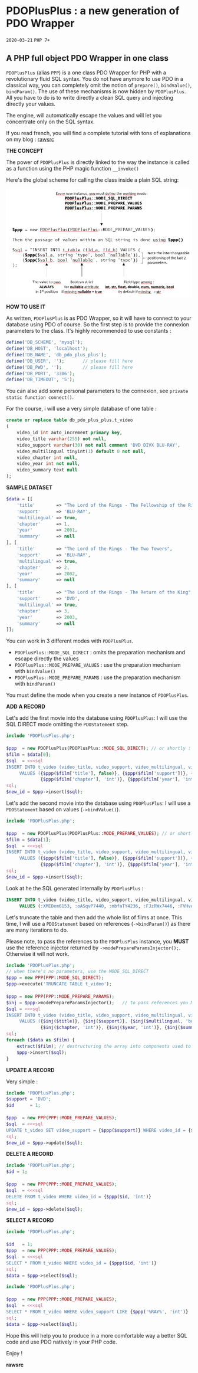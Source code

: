 # **PDOPlusPlus : a new generation of PDO Wrapper**

`2020-03-21` `PHP 7+`

## **A PHP full object PDO Wrapper in one class**

`PDOPlusPlus` (alias `PPP`) is a one class PDO Wrapper for PHP with a revolutionary fluid SQL syntax. 
You do not have anymore to use PDO in a classical way, you can completely omit the notion of 
`prepare()`, `bindValue()`, `bindParam()`. The use of these mechanisms is now hidden by `PDOPlusPlus`. 
All you have to do is to write directly a clean SQL query and injecting directly your values.

The engine, will automatically escape the values and will let you concentrate only on the SQL syntax.

If you read french, you will find a complete tutorial with tons of explanations on my blog : [rawsrc](https://www.developpez.net/forums/blogs/32058-rawsrc/b9083/pdoplusplus-ppp-nouvelle-facon-dutiliser-pdo/)
     
 **THE CONCEPT**
 
 The power of `PDOPlusPlus` is directly linked to the way the instance is called as a function using the PHP magic function `__invoke()`
 
 Here's the global scheme for calling the class inside a plain SQL string:
 
 ![PDOPlusPlus Concept](/PDOPlusPlusConcept.png)
 
**HOW TO USE IT**

As written, `PDOPlusPlus` is as PDO Wrapper, so it will have to connect to your database using PDO of course.
So the first step is to provide the connexion parameters to the class. It's highly recommended to use constants : 
```php
define('DB_SCHEME', 'mysql');
define('DB_HOST', 'localhost');
define('DB_NAME', 'db_pdo_plus_plus');
define('DB_USER', '');       // please fill here
define('DB_PWD', '');        // please fill here
define('DB_PORT', '3306');
define('DB_TIMEOUT', '5');
```
You can also add some personal parameters to the connexion, see `private static function connect()`.

For the course, i will use a very simple database of one table :
```sql
create or replace table db_pdo_plus_plus.t_video
(
	video_id int auto_increment primary key,
	video_title varchar(255) not null,
	video_support varchar(30) not null comment 'DVD DIVX BLU-RAY',
	video_multilingual tinyint(1) default 0 not null,
	video_chapter int null,
	video_year int not null,
	video_summary text null
);   
``` 

**SAMPLE DATASET**
```php
$data = [[
    'title'        => "The Lord of the Rings - The Fellowship of the Ring",
    'support'      => 'BLU-RAY',
    'multilingual' => true,
    'chapter'      => 1,
    'year'         => 2001,
    'summary'      => null
], [
    'title'        => "The Lord of the Rings - The Two Towers",
    'support'      => 'BLU-RAY',
    'multilingual' => true,
    'chapter'      => 2,
    'year'         => 2002,
    'summary'      => null
], [
    'title'        => "The Lord of the Rings - The Return of the King",
    'support'      => 'DVD',
    'multilingual' => true,
    'chapter'      => 3,
    'year'         => 2003,
    'summary'      => null
]];
```

You can work in 3 different modes with `PDOPlusPlus`.
- `PDOPlusPlus::MODE_SQL_DIRECT` : omits the preparation mechanism and escape directly the values
- `PDOPlusPlus::MODE_PREPARE_VALUES` : use the preparation mechanism with `bindValue()`
- `PDOPlusPlus::MODE_PREPARE_PARAMS` : use the preparation mechanism with `bindParam()`

You must define the mode when you create a new instance of `PDOPlusPlus`.

**ADD A RECORD**

Let's add the first movie into the database using `PDOPlusPlus`:
I will use the SQL DIRECT mode omitting the `PDOStatement` step. 
```php
include 'PDOPlusPlus.php';

$ppp  = new PDOPlusPlus(PDOPlusPlus::MODE_SQL_DIRECT); // or shortly : new PPP(PPP::MODE_SQL_DIRECT); 
$film = $data[0];
$sql  = <<<sql
INSERT INTO t_video (video_title, video_support, video_multilingual, video_chapter, video_year, video_summary)
     VALUES ({$ppp($film['title'], false)}, {$ppp($film['support'])}, {$ppp($film['multilingual'], 'bool', false)},
             {$ppp($film['chapter'], 'int')}, {$ppp($film['year'], 'int', false)}, {$ppp($film['summary'])})
sql;
$new_id = $ppp->insert($sql);
```

Let's add the second movie into the database using `PDOPlusPlus`:
I will use a `PDOStatement` based on values (`->bindValue()`). 
```php
include 'PDOPlusPlus.php';

$ppp  = new PDOPlusPlus(PDOPlusPlus::MODE_PREPARE_VALUES); // or shortly : new PPP(PPP::MODE_PREPARE_VALUES);
$film = $data[1];
$sql  = <<<sql
INSERT INTO t_video (video_title, video_support, video_multilingual, video_chapter, video_year, video_summary)
     VALUES ({$ppp($film['title'], false)}, {$ppp($film['support'])}, {$ppp($film['multilingual'], 'bool', false)},
             {$ppp($film['chapter'], 'int')}, {$ppp($film['year'], 'int', false)}, {$ppp($film['summary'])})
sql;
$new_id = $ppp->insert($sql);
```
Look at he the SQL generated internally by `PDOPlusPlus` : 
```sql
INSERT INTO t_video (video_title, video_support, video_multilingual, video_chapter, video_year, video_summary) 
     VALUES (:XMEDem6153, :oASqvP7440, :mbfaTY4236, :FJzRWx7446, :FVHvqL4843, :tcCvZo8956);
```

Let's truncate the table and then add the whole list of films at once.
This time, I will use a `PDOStatement` based on references (`->bindParam()`) as there are many iterations to do.

Please note, to pass the references to the `PDOPlusPlus` instance, you **MUST** use the reference injector
returned by `->modePrepareParamsInjector();`. Otherwise it will not work.
```php
include 'PDOPlusPlus.php';
// when there's no parameters, use the MODE_SQL_DIRECT
$ppp = new PPP(PPP::MODE_SQL_DIRECT);
$ppp->execute('TRUNCATE TABLE t_video');

$ppp = new PPP(PPP::MODE_PREPARE_PARAMS);
$inj = $ppp->modePrepareParamsInjector();   // to pass references you MUST use this injector 
$sql = <<<sql
INSERT INTO t_video (video_title, video_support, video_multilingual, video_chapter, video_year, video_summary)
     VALUES ({$inj($title)}, {$inj($support)}, {$inj($multilingual, 'bool')},
             {$inj($chapter, 'int')}, {$inj($year, 'int')}, {$inj($summary)})
sql;
foreach ($data as $film) {
    extract($film); // destructuring the array into components used to populate the references declared just above
    $ppp->insert($sql); 
}
``` 

**UPDATE A RECORD**

Very simple : 
```php
include 'PDOPlusPlus.php';
$support = 'DVD';
$id      = 1;

$ppp  = new PPP(PPP::MODE_PREPARE_VALUES);
$sql  = <<<sql
UPDATE t_video SET video_support = {$ppp($support)} WHERE video_id = {$ppp($id, 'int')}
sql;
$new_id = $ppp->update($sql);
```

**DELETE A RECORD** 
```php
include 'PDOPlusPlus.php';
$id = 1;

$ppp  = new PPP(PPP::MODE_PREPARE_VALUES);
$sql  = <<<sql
DELETE FROM t_video WHERE video_id = {$ppp($id, 'int')}
sql;
$new_id = $ppp->delete($sql);
```

**SELECT A RECORD** 
```php
include 'PDOPlusPlus.php';

$id   = 1;
$ppp  = new PPP(PPP::MODE_PREPARE_VALUES);
$sql  = <<<sql
SELECT * FROM t_video WHERE video_id = {$ppp($id, 'int')}
sql;
$data = $ppp->select($sql);
```

```php
include 'PDOPlusPlus.php';

$ppp  = new PPP(PPP::MODE_PREPARE_VALUES);
$sql  = <<<sql
SELECT * FROM t_video WHERE video_support LIKE {$ppp('%RAY%', 'int')}
sql;
$data = $ppp->select($sql);
```

Hope this will help you to produce in a more comfortable way a better SQL code and use PDO natively in your PHP code.

Enjoy ! 

**rawsrc**  
